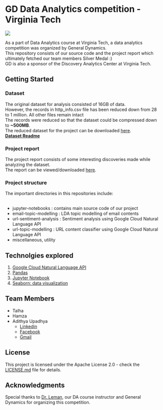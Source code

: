 # GD Data Analytics competition - Virginia Tech

<img src="https://goo.gl/awGeXx"/>

As a part of Data Analytics course at Virginia Tech, a data analytics competition was organized by General Dynamics.<br/>
This repository consists of our source code and the project report which ultimately fetched our team members Silver Medal :) <br/>
GD is also a sponsor of the Discovery Analytics Center at Virginia Tech.

## Getting Started

<h3>Dataset</h3>
The original dataset for analysis consisted of 16GB of data.<br/>
However, the records in http_info.csv file has been reduced down from 28 to 1 million. All other files remain intact<br/>
The records were reduced so that the dataset could be compressed down to <strong>~500MB</strong>.<br/>
The reduced dataset for the project can be downloaded <a href="https://goo.gl/nm3PWg">here</a>.<br/>
<a href="https://goo.gl/gd3aay"><strong>Dataset Readme</strong></a>

<h3>Project report</h3>
The project report consists of some interesting discoveries made while analyzing the dataset.<br/>
The report can be viewed/downloaded <a href="https://goo.gl/CDdSVR">here</a>.

<h3>Project structure</h3>
The important directories in this repositories include:<br/><br/>

<ul>
<li>jupyter-notebooks : contains main source code of our project</li>
<li>email-topic-modelling : LDA topic modelling of email contents</li>
<li>url-sentiment-analysis : Sentiment analysis using Google Cloud Natural Language API</li>
<li>url-topic-modelling : URL content classifier using Google Cloud Natural Language API</li>
<li>miscellaneous, utility</li>
</ul>

## Technolgies explored

1. <a href="https://goo.gl/DXVaab">Google Cloud Natural Language API</a>
2. <a href="https://goo.gl/RGwvyL">Pandas</a>
3. <a href="http://jupyter.org/">Jupyter Notebook</a>
4. <a href="https://seaborn.pydata.org/">Seaborn: data visualization</a>

## Team Members

* Talha
* Hamza
* Adithya Upadhya
    * [Linkedin](https://in.linkedin.com/in/adithya-upadhya-2021b582)
    * [Facebook](https://www.facebook.com/hkuadithya)
    * [Gmail](mailto:developer.moviemaniac@gmail.com)

## License

This project is licensed under the Apache License 2.0 - check the [LICENSE.md](LICENSE.md) file for details.

## Acknowledgments

Special thanks to <a href="https://goo.gl/jnD5DN">Dr. Leman</a>, our DA course instructor and General Dynamics for organizing this competition.
